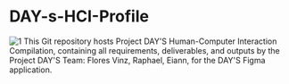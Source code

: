 # DAY-s-HCI-Profile
![1](https://github.com/EiannVP/DAY-s-HCI-Profile/assets/174639458/15ce099f-6615-42b4-a40e-707f3ac6c66f)
This Git repository hosts Project DAY'S Human-Computer Interaction Compilation, containing all requirements, deliverables, and outputs by the Project DAY'S Team: Flores Vinz, Raphael, Eiann, for the DAY'S Figma application.
